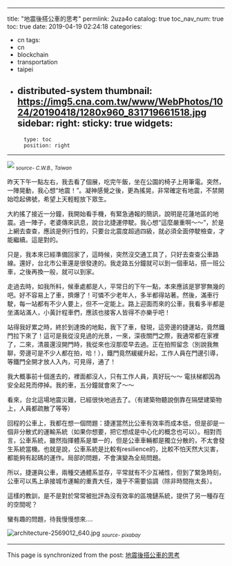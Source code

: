 
---
title: "地震後搭公車的思考"
permlink: 2uza4o
catalog: true
toc_nav_num: true
toc: true
date: 2019-04-19 02:24:18
categories:
- cn
tags:
- cn
- blockchain
- transportation
- taipei
- distributed-system
thumbnail: https://img5.cna.com.tw/www/WebPhotos/1024/20190418/1280x960_831719661518.jpg
sidebar:
    right:
        sticky: true
widgets:
    -
        type: toc
        position: right
---


![](https://img5.cna.com.tw/www/WebPhotos/1024/20190418/1280x960_831719661518.jpg)
<sub>*source- C.W.B., Taiwan*</sub>

昨天下午一點左右，我去看了個展，吃完午飯，坐在公園的椅子上用筆電。突然，一陣晃動，我心想“地震！”。凝神感覺之後，更為搖晃，非常確定有地震，不禁開始唸起佛號，希望上天輕輕放下眾生。

大約搖了接近一分鐘，我開始看手機，有緊急通報的簡訊，說明是花蓮地區的地震。過一陣子，老婆傳來訊息，說台北捷運停駛。我心想“這麼嚴重啊～～”，於是上網去查查，應該是例行性的，只要台北震度超過四級，就必須全面停駛檢查，才能繼續。這是對的。

只是，我本來已經準備回家了，這時候，突然沒交通工具了，只好去查查公車路線。還好，台北市公車還是很發達的。我走路五分鐘就可以到一個車站，搭一班公車，之後再換一般，就可以到家。

走過去時，如我所料，候車處都是人，平常日的下午一點，本來應該是寥寥無幾的吧。好不容易上了車，擠爆了！可憐不少老年人，多半都得站著。然後，滿車行駛，每一站都有不少人要上，但不一定能上。路上迎面而來的公車，我看多半都是坐滿站滿人，小黃計程車們，應該也接客人皆得不亦樂乎吧！

站得我好累之時，終於到達換的地點，我下了車，發現，這旁邊的捷運站，竟然鐵門拉下來了！這可是我從沒見過的光景，一來，深夜關門之際，我通常都在家裡了，二來，清晨還沒開門時，我從來也沒那麼早去過。正在拍照留念（別說我無聊，旁邊可是不少人都在拍，哈！），鐵門竟然緩緩升起，工作人員在門邊引導，等鐵門全開才放人入內，可見得，通了！

我大概事前十個進去的，裡面都沒人，只有工作人員，真好玩～～ 電扶梯都因為安全起見而停掉。我的車，五分鐘就會來了～～

看來，台北這場地震災難，已經很快地過去了。（有建築物聽說倒靠在隔壁建築物上，人員都疏散了等等）

回程的公車上，我都在想一個問題：捷運當然比公車有效率而成本低，但是卻是一個非分散式的運輸系統（如果你想要，把它想成是中心化的概念也可以）。相對而言，公車系統，雖然指揮體系是單一的，但是公車車輛都是獨立分散的，不太會發生系統當機。也就是說，公車系統是比較有resilience的，比較不怕天然大災害，都能夠有起碼的運作。局部的問題，不會演變為全局問題。

所以，捷運與公車，兩種交通體系並存，平常就有不少互補性，但到了緊急時刻，公車可以馬上承接城市運輸的重責大任，幾乎不需要協調（除非時間拖太長）。

這樣的教訓，是不是對於常常被批評為沒有效率的區塊鏈系統，提供了另一種存在的空間呢？

蠻有趣的問題，待我慢慢想來....

![architecture-2569012_640.jpg](https://cdn.steemitimages.com/DQmXHb9PrbABZ6a6mYXrrd58QD1dHiP9SvGDJLTANqjhpXn/architecture-2569012_640.jpg)
<sub>*source- pixabay*</sub>

- - -

This page is synchronized from the post: [地震後搭公車的思考](https://steemit.com/@deanliu/2uza4o)
